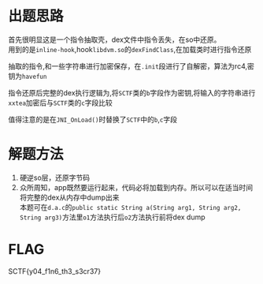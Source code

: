 # 出题思路
首先很明显这是一个指令抽取壳，dex文件中指令丢失，在so中还原。  
用到的是`inline-hook`,hook`libdvm.so`的`dexFindClass`,在加载类时进行指令还原

抽取的指令,和一些字符串进行加密保存，在`.init`段进行了自解密，算法为rc4,密钥为`havefun`

指令还原后完整的dex执行逻辑为,将`SCTF`类的`b`字段作为密钥,将输入的字符串进行`xxtea`加密后与`SCTF`类的`c`字段比较

值得注意的是在`JNI_OnLoad()`时替换了`SCTF`中的`b`,`c`字段

# 解题方法
1. 硬逆so层，还原字节码
2. 众所周知，app既然要运行起来，代码必将加载到内存。所以可以在适当时间将完整的dex从内存中dump出来  
本题可在`d.a.c`的`public static String a(String arg1, String arg2, String arg3)`方法里`o1`方法执行后`o2`方法执行前将dex dump

# FLAG
SCTF{y04_f1n6_th3_s3cr37}
